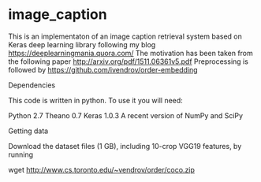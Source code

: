 # image_caption


This is an implementaton of an image caption retrieval system based 
on Keras deep learning library following my blog https://deeplearningmania.quora.com/
The motivation has been taken from the following paper http://arxiv.org/pdf/1511.06361v5.pdf 
Preprocessing is followed by https://github.com/ivendrov/order-embedding



Dependencies

This code is written in python. To use it you will need:

Python 2.7
Theano 0.7
Keras 1.0.3 
A recent version of NumPy and SciPy


Getting data

Download the dataset files (1 GB), including 10-crop VGG19 features, by running

wget http://www.cs.toronto.edu/~vendrov/order/coco.zip

